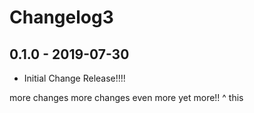 # Changelog3

## 0.1.0 - 2019-07-30
- Initial Change Release!!!!

more changes
more changes
even more
yet more!!
^ this